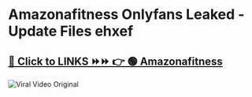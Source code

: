 
 # Amazonafitness Onlyfans Leaked - Update Files ehxef

## <h2><a href="https://clipsfans.com/Amazonafitness&ref=git">🔗 Click to LINKS ⏩⏩ 👉 🟢 Amazonafitness </a></h2>

<a href="https://clipsfans.com/Amazonafitness&ref=git" rel="nofollow" data-target="animated-image.originalLink"><img src="https://i.ibb.co.com/xMMVF88/686577567.gif" alt="Viral Video Original" style="max-width: 100%; display: inline-block;" data-target="animated-image.originalImage"></a>

